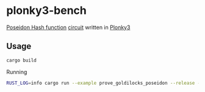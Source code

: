 # plonky3-bench

[Poseidon Hash function](https://www.poseidon-hash.info/) [circuit](p3-poseidon) written in [Plonky3](https://github.com/Plonky3/Plonky3)

## Usage

```bash
cargo build
```

Running

```bash
RUST_LOG=info cargo run --example prove_goldilocks_poseidon --release --features parallel
```
